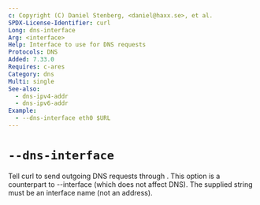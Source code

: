 ```yaml
---
c: Copyright (C) Daniel Stenberg, <daniel@haxx.se>, et al.
SPDX-License-Identifier: curl
Long: dns-interface
Arg: <interface>
Help: Interface to use for DNS requests
Protocols: DNS
Added: 7.33.0
Requires: c-ares
Category: dns
Multi: single
See-also:
  - dns-ipv4-addr
  - dns-ipv6-addr
Example:
  - --dns-interface eth0 $URL
---
```


# `--dns-interface`

Tell curl to send outgoing DNS requests through <interface>. This option is a
counterpart to --interface (which does not affect DNS). The supplied string
must be an interface name (not an address).
